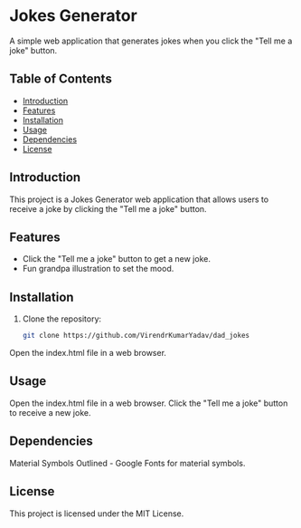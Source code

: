 
# Jokes Generator

A simple web application that generates jokes when you click the "Tell me a joke" button.

## Table of Contents

- [Introduction](#introduction)
- [Features](#features)
- [Installation](#installation)
- [Usage](#usage)
- [Dependencies](#dependencies)
- [License](#license)

## Introduction

This project is a Jokes Generator web application that allows users to receive a joke by clicking the "Tell me a joke" button.

## Features

- Click the "Tell me a joke" button to get a new joke.
- Fun grandpa illustration to set the mood.

## Installation

1. Clone the repository:

   ```bash
   git clone https://github.com/VirendrKumarYadav/dad_jokes

Open the index.html file in a web browser.
## Usage
Open the index.html file in a web browser.
Click the "Tell me a joke" button to receive a new joke.
## Dependencies
Material Symbols Outlined - Google Fonts for material symbols.
## License
This project is licensed under the MIT License.
